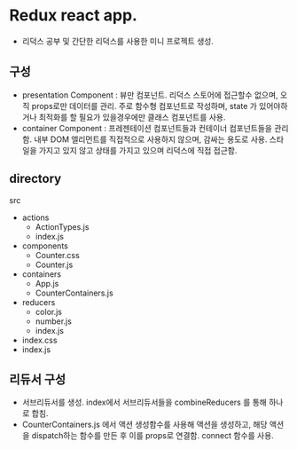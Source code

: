 # Redux react app.

- 리덕스 공부 및 간단한 리덕스를 사용한 미니 프로젝트 생성.

## 구성

- presentation Component : 뷰만 컴포넌트. 리덕스 스토어에 접근할수 없으며, 오직 props로만 데이터를 관리. 주로 함수형 컴포넌트로 작성하며, state 가 있어야하거나 최적화를 할 필요가 있을경우에만 클래스 컴포넌트를 사용.
- container Component : 프레젠테이션 컴포넌트들과 컨테이너 컴포넌트들을 관리함. 내부 DOM 엘리먼트를 직접적으로 사용하지 않으며, 감싸는 용도로 사용. 스타일을 가지고 있지 않고 상태를 가지고 있으며 리덕스에 직접 접근함.

## directory

src

- actions
  - ActionTypes.js
  - index.js
- components
  - Counter.css
  - Counter.js
- containers
  - App.js
  - CounterContainers.js
- reducers
  - color.js
  - number.js
  - index.js
- index.css
- index.js

## 리듀서 구성

- 서브리듀서를 생성. index에서 서브리듀서들을 combineReducers 를 통해 하나로 합침.
- CounterContainers.js 에서 액션 생성함수를 사용해 액션을 생성하고, 해당 액션을 dispatch하는 함수를 만든 후 이를 props로 연결함. connect 함수를 사용.
